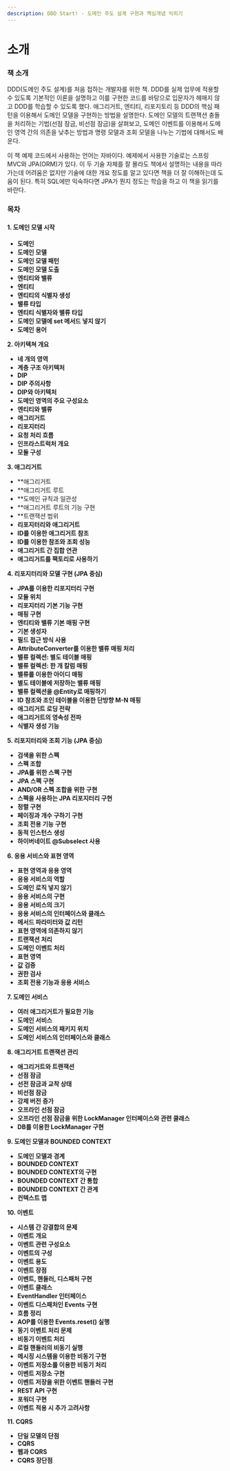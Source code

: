 ```yaml
---
description: DDD Start! - 도메인 주도 설계 구현과 핵심개념 익히기
---
```


# 소개

### 책 소개

DDD\(도메인 주도 설계\)를 처음 접하는 개발자를 위한 책. DDD를 실제 업무에 적용할 수 있도록 기본적인 이론을 설명하고 이를 구현한 코드를 바탕으로 입문자가 헤매지 않고 DDD를 학습할 수 있도록 했다. 애그리거트, 엔티티, 리포지토리 등 DDD의 핵심 패턴을 이용해서 도메인 모델을 구현하는 방법을 설명한다. 도메인 모델의 트랜잭션 충돌을 처리하는 기법\(선점 잠금, 비선점 잠금\)을 살펴보고, 도메인 이벤트를 이용해서 도메인 영역 간의 의존을 낮추는 방법과 명령 모델과 조회 모델을 나누는 기법에 대해서도 배운다.

이 책 예제 코드에서 사용하는 언어는 자바이다. 예제에서 사용한 기술로는 스프링 MVC와 JPA\(ORM\)가 있다. 이 두 기술 자체를 잘 몰라도 책에서 설명하는 내용을 따라가는데 어려움은 없지만 기술에 대한 개요 정도를 알고 있다면 책을 더 잘 이해하는데 도움이 된다. 특히 SQL에만 익숙하다면 JPA가 뭔지 정도는 학습을 하고 이 책을 읽기를 바란다.

### 목차

#### 1. 도메인 모델 시작

* **도메인**
* **도메인 모델**
* **도메인 모델 패턴**
* **도메인 모델 도출**
* **엔티티와 밸류**
* **엔티티**
* **엔티티의 식별자 생성**
* **밸류 타입**
* **엔티티 식별자와 밸류 타입**
* **도메인 모델에 set 메서드 넣지 않기**
* **도메인 용어**

**2. 아키텍쳐 개요**

* **네 개의 영역**
* **계층 구조 아키텍처**
* **DIP**
* **DIP 주의사항**
* **DIP와 아키텍처**
* **도메인 영역의 주요 구성요소**
* **엔티티와 밸류**
* **애그리거트**
* **리포지터리**
* **요청 처리 흐름**
* **인프라스트럭처 개요**
* **모듈 구성**

**3. 애그리거트**

* \*\*애그리거트
* \*\*애그리거트 루트
* \*\*도메인 규칙과 일관성
* \*\*애그리거트 루트의 기능 구현
* \*\*트랜잭션 범위
* **리포지터리와 애그리거트**
* **ID를 이용한 애그리거트 참조**
* **ID를 이용한 참조와 조회 성능**
* **애그리거트 간 집합 연관**
* **애그리거트를 팩토리로 사용하기**

**4. 리포지터리와 모델 구현 \(JPA 중심\)**

* **JPA를 이용한 리포지터리 구현**
* **모듈 위치**
* **리포지터리 기본 기능 구현**
* **매핑 구현**
* **엔티티와 밸류 기본 매핑 구현**
* **기본 생성자**
* **필드 접근 방식 사용**
* **AttributeConverter를 이용한 밸류 매핑 처리**
* **밸류 컬렉션: 별도 테이블 매핑**
* **밸류 컬렉션: 한 개 칼럼 매핑**
* **밸류를 이용한 아이디 매핑**
* **별도 테이블에 저장하는 밸류 매핑**
* **밸류 컬렉션을 @Entity로 매핑하기**
* **ID 참조와 조인 테이블을 이용한 단방향 M-N 매핑**
* **애그리거트 로딩 전략**
* **애그리거트의 영속성 전파**
* **식별자 생성 기능**

**5. 리포지터리와 조회 기능 \(JPA 중심\)**

* **검색을 위한 스펙**
* **스펙 조합**
* **JPA를 위한 스펙 구현**
* **JPA 스펙 구현**
* **AND/OR 스펙 조합을 위한 구현**
* **스펙을 사용하는 JPA 리포지터리 구현**
* **정렬 구현**
* **페이징과 개수 구하기 구현**
* **조회 전용 기능 구현**
* **동적 인스턴스 생성**
* **하이버네이트 @Subselect 사용**

**6. 응용 서비스와 표현 영역**

* **표현 영역과 응용 영역**
* **응용 서비스의 역할**
* **도메인 로직 넣지 않기**
* **응용 서비스의 구현**
* **응용 서비스의 크기**
* **응용 서비스의 인터페이스와 클래스**
* **메서드 파라미터와 값 리턴**
* **표현 영역에 의존하지 않기**
* **트랜잭션 처리**
* **도메인 이벤트 처리**
* **표현 영역**
* **값 검증**
* **권한 검사**
* **조회 전용 기능과 응용 서비스**

**7. 도메인 서비스**

* **여러 애그리거트가 필요한 기능**
* **도메인 서비스**
* **도메인 서비스의 패키지 위치**
* **도메인 서비스의 인터페이스와 클래스**

**8. 애그리거트 트랜잭션 관리**

* **애그리거트와 트랜잭션**
* **선점 잠금**
* **선전 잠금과 교착 상태**
* **비선점 잠금**
* **강제 버전 증가**
* **오프라인 선점 잠금**
* **오프라인 선점 잠금을 위한 LockManager 인터페이스와 관련 클래스**
* **DB를 이용한 LockManager 구현**

**9. 도메인 모델과 BOUNDED CONTEXT**

* **도메인 모델과 경계**
* **BOUNDED CONTEXT**
* **BOUNDED CONTEXT의 구현**
* **BOUNDED CONTEXT 간 통합**
* **BOUNDED CONTEXT 간 관계**
* **컨텍스트 맵**

**10. 이벤트**

* **시스템 간 강결합의 문제**
* **이벤트 개요**
* **이벤트 관련 구성요소**
* **이벤트의 구성**
* **이벤트 용도**
* **이벤트 장점**
* **이벤트, 핸들러, 디스패처 구현**
* **이벤트 클래스**
* **EventHandler 인터페이스**
* **이벤트 디스패처인 Events 구현**
* **흐름 정리**
* **AOP를 이용한 Events.reset\(\) 실행**
* **동기 이벤트 처리 문제**
* **비동기 이벤트 처리**
* **로컬 핸들러의 비동기 실행**
* **메시징 시스템을 이용한 비동기 구현**
* **이벤트 저장소를 이용한 비동기 처리**
* **이벤트 저장소 구현**
* **이벤트 저장을 위한 이벤트 핸들러 구현**
* **REST API 구현**
* **포워더 구현**
* **이벤트 적용 시 추가 고려사항**

**11. CQRS**

* **단일 모델의 단점**
* **CQRS**
* **웹과 CQRS**
* **CQRS 장단점**

